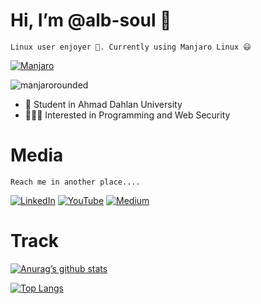 # Hi, I’m @alb-soul 👋


```Linux user enjoyer 🐧. Currently using Manjaro Linux 😃```

[![Manjaro](https://img.shields.io/badge/Manjaro-35BF5C?style=for-the-badge&logo=Manjaro&logoColor=white)](https://manjaro.org)


![manjarorounded](https://github.com/alb-soul/alb-soul/assets/100475822/28b98183-3f89-450b-b90f-caee0f3f9da2)

- 🏫 Student in Ahmad Dahlan University
- 🧑🏻‍💻 Interested in Programming and Web Security


# Media
```Reach me in another place....```

[![LinkedIn](https://img.shields.io/badge/linkedin-%230077B5.svg?style=for-the-badge&logo=linkedin&logoColor=white)](https://id.linkedin.com/in/imamuddin-al-mustaqim)
[![YouTube](https://img.shields.io/badge/YouTube-%23FF0000.svg?style=for-the-badge&logo=YouTube&logoColor=white)](https://www.youtube.com/channel/UC_7jCa87OTgBk8hZ2Gt2aig)
[![Medium](https://img.shields.io/badge/Medium-12100E?style=for-the-badge&logo=medium&logoColor=white)](https://alb-soul.medium.com)

# Track
[![Anurag’s github stats](https://github-readme-stats.vercel.app/api?username=alb-soul)](https://github.com/alb-soul)

[![Top Langs](https://github-readme-stats.vercel.app/api/top-langs/?username=alb-soul&layout=compact)](https://github.com/alb-soul)

